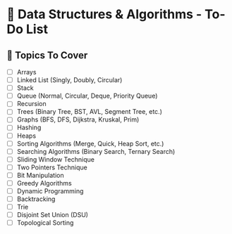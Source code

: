 # 📘 Data Structures & Algorithms - To-Do List

## 📗 Topics To Cover

- [ ]  Arrays
- [ ]  Linked List (Singly, Doubly, Circular)
- [ ]  Stack
- [ ]  Queue (Normal, Circular, Deque, Priority Queue)
- [ ]  Recursion
- [ ]  Trees (Binary Tree, BST, AVL, Segment Tree, etc.)
- [ ]  Graphs (BFS, DFS, Dijkstra, Kruskal, Prim)
- [ ]  Hashing
- [ ]  Heaps
- [ ]  Sorting Algorithms (Merge, Quick, Heap Sort, etc.)
- [ ]  Searching Algorithms (Binary Search, Ternary Search)
- [ ]  Sliding Window Technique
- [ ]  Two Pointers Technique
- [ ]  Bit Manipulation
- [ ]  Greedy Algorithms
- [ ]  Dynamic Programming
- [ ]  Backtracking
- [ ]  Trie
- [ ]  Disjoint Set Union (DSU)
- [ ]  Topological Sorting
